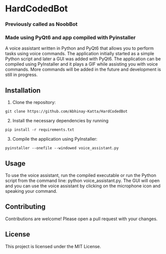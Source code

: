 # HardCodedBot
### Previously called as NoobBot
### Made using PyQt6 and app compiled with Pyinstaller
 
A voice assistant written in Python and PyQt6 that allows you to perform tasks using voice commands. The application initially started as a simple Python script and later a GUI was added with PyQt6. The application can be compiled using PyInstaller and it plays a GIF while assisting you with voice commands. More commands will be added in the future and development is still in progress.

## Installation
1. Clone the repository:
  ```
  git clone https://github.com/Abhinay-Katta/HardCodedBot
  ```
2. Install the necessary dependencies by running
 ```
 pip install -r requirements.txt
 ```
3. Compile the application using PyInstaller:
 ```
 pyinstaller --onefile --windowed voice_assistant.py
 ```

## Usage
To use the voice assistant, run the compiled executable or run the Python script from the command line: python voice_assistant.py. The GUI will open and you can use the voice assistant by clicking on the microphone icon and speaking your command.

## Contributing
Contributions are welcome! Please open a pull request with your changes.

## License
This project is licensed under the MIT License.
